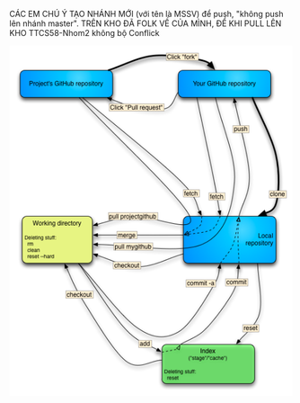 CÁC EM CHÚ Ý TẠO NHÁNH MỚI (với tên là MSSV) để push, "không push lên nhánh master". TRÊN KHO ĐÃ FOLK VỀ CỦA MÌNH, ĐỂ KHI PULL LÊN KHO TTCS58-Nhom2 không bộ Conflick
<p>
<img src="Guide.png"/>
